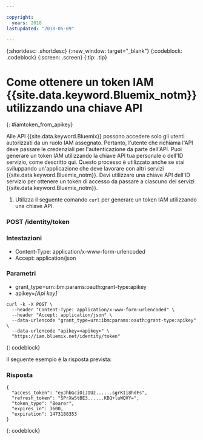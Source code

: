 ```yaml
---

copyright:
  years: 2018
lastupdated: "2018-05-09"

---
```



{:shortdesc: .shortdesc}
{:new_window: target="_blank"}
{:codeblock: .codeblock}
{:screen: .screen}
{:tip: .tip}

# Come ottenere un token IAM {{site.data.keyword.Bluemix_notm}} utilizzando una chiave API 
{: #iamtoken_from_apikey}

Alle API {{site.data.keyword.Bluemix}} possono accedere solo gli utenti autorizzati da un ruolo IAM assegnato. Pertanto, l'utente che richiama l'API deve passare le credenziali per l'autenticazione da parte dell'API. Puoi generare un token IAM utilizzando la chiave API tua personale o dell'ID servizio, come descritto qui. Questo processo è utilizzato anche se stai sviluppando un'applicazione che deve lavorare con altri servizi {{site.data.keyword.Bluemix_notm}}. Devi utilizzare una chiave API dell'ID servizio per ottenere un token di accesso da passare a ciascuno dei servizi {{site.data.keyword.Bluemix_notm}}.

1. Utilizza il seguente comando `curl` per generare un token IAM utilizzando una chiave API.

### POST /identity/token

### Intestazioni
  - Content-Type: application/x-www-form-urlencoded
  - Accept: application/json

### Parametri
  - grant_type=urn:ibm:params:oauth:grant-type:apikey
  - apikey=*[Api key]*

```
curl -k -X POST \
  --header "Content-Type: application/x-www-form-urlencoded" \
  --header "Accept: application/json" \
  --data-urlencode "grant_type=urn:ibm:params:oauth:grant-type:apikey" \
  --data-urlencode "apikey=<apikey>" \
  "https://iam.bluemix.net/identity/token"
```
{: codeblock}

Il seguente esempio è la risposta prevista:

### Risposta

```
{
  "access_token": "eyJhbGciOiJIUz......sgrKIi8hdFs",
  "refresh_token": "SPrXw5tBE3......KBQ+luWQVY=",
  "token_type": "Bearer",
  "expires_in": 3600,
  "expiration": 1473188353
}
```
{: codeblock}
